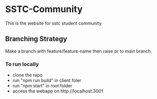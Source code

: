 # SSTC-Community
This is the website for sstc student community 

## Branching Strategy
Make a branch with feature/feature-name then raise pr to main branch.

### To run locally
- clone the repo
- run "npm run build" in client foler
- run "npm start" in root folder
- access the webapp on http://localhost:3001